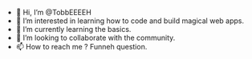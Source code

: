 - 👋 Hi, I’m @TobbEEEEH
- 👀 I’m interested in learning how to code and build magical web apps.
- 🌱 I’m currently learning the basics.
- 💞️ I’m looking to collaborate with the community.
- 📫 How to reach me ? Funneh question.

<!---
TobbEEEEH/TobbEEEEH is a ✨ special ✨ repository because its `README.md` (this file) appears on your GitHub profile.
You can click the Preview link to take a look at your changes.
--->
